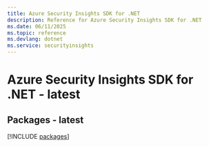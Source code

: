 ```yaml
---
title: Azure Security Insights SDK for .NET
description: Reference for Azure Security Insights SDK for .NET
ms.date: 06/11/2025
ms.topic: reference
ms.devlang: dotnet
ms.service: securityinsights
---
```

# Azure Security Insights SDK for .NET - latest
## Packages - latest
[!INCLUDE [packages](security-insights-index.md)]